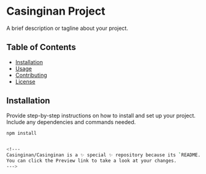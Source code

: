 # Casinginan Project

A brief description or tagline about your project.

## Table of Contents
- [Installation](#installation)
- [Usage](#usage)
- [Contributing](#contributing)
- [License](#license)

## Installation

Provide step-by-step instructions on how to install and set up your project. Include any dependencies and commands needed.

```bash
npm install


<!---
Casinginan/Casinginan is a ✨ special ✨ repository because its `README.md` (this file) appears on your GitHub profile.
You can click the Preview link to take a look at your changes.
--->
